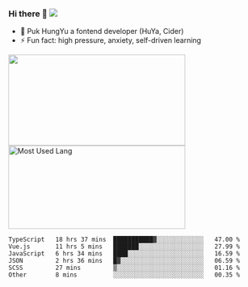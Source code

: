 ### Hi there 👋   ![](https://komarev.com/ghpvc/?username=trojan0523&color=ff69b4&label=PV+Since+2020-1-1)

 - 🔭 Puk HungYu a fontend developer (HuYa, Cider)
 - ⚡ Fun fact: high pressure, anxiety, self-driven learning 

 <img align="left" width="350px" height="180px" src="https://github-readme-stats.vercel.app/api?username=trojan0523&show_icons=true&icon_color=199861&count_private=true" />
 
 <img width="350px" height="165px" alt="Most Used Lang" src="https://github-readme-stats.vercel.app/api/top-langs/?username=trojan0523&layout=compact"/>
 

 <!--START_SECTION:waka-->

```text
TypeScript   18 hrs 37 mins  ███████████▓░░░░░░░░░░░░░   47.00 %
Vue.js       11 hrs 5 mins   ███████░░░░░░░░░░░░░░░░░░   27.99 %
JavaScript   6 hrs 34 mins   ████░░░░░░░░░░░░░░░░░░░░░   16.59 %
JSON         2 hrs 36 mins   █▓░░░░░░░░░░░░░░░░░░░░░░░   06.59 %
SCSS         27 mins         ▒░░░░░░░░░░░░░░░░░░░░░░░░   01.16 %
Other        8 mins          ░░░░░░░░░░░░░░░░░░░░░░░░░   00.35 %
```

<!--END_SECTION:waka-->

 
<!--
**Trojan0523/Trojan0523** is a ✨ _special_ ✨ repository because its `README.md` (this file) appears on your GitHub profile.

Here are some ideas to get you started:

- 👯 looking to collaborate on where? i don`t know
- 🤔 I’m looking for help with ...
- 💬 Ask me about ...
- 📫 How to reach me: ...
- 😄 Pronouns: ...
- ⚡ Fun fact: ...
![](https://komarev.com/ghpvc/?username=trojan0523)
-->
